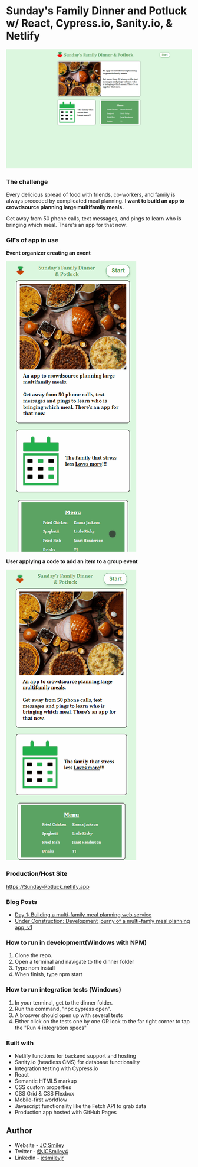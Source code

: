 # Sunday's Family Dinner and Potluck w/ React, Cypress.io, Sanity.io, & Netlify

![Landing Page Screenshot](./dinner/src/images/landingPage--screenshot.png)

### The challenge

Every delicious spread of food with friends, co-workers, and family is always preceded by complicated meal planning. **I want to build an app to crowdsource planning large multifamily meals.** 

Get away from 50 phone calls, text messages, and pings to learn who is bringing which meal. There's an app for that now.

### GIFs of app in use
**Event organizer creating an event**

![GIF of data changes](./dinner/src/images/create-potluck.gif)

**User applying a code to add an item to a group event**

![GIF of data changes](./dinner/src/images/add-item.gif)

### Production/Host Site

https://Sunday-Potluck.netlify.app

### Blog Posts
- [Day 1: Building a multi-family meal planning web service](https://dev.to/jcsmileyjr/day-1-building-a-multi-family-meal-planning-web-service-50i)
- [Under Construction: Development journy of a multi-famly meal planning app, v1]()

### How to run in development(Windows with NPM)
1. Clone the repo.
2. Open a terminal and navigate to the dinner folder
3. Type npm install
4. When finish, type npm start

### How to run integration tests (Windows)
1. In your terminal, get to the dinner folder. 
2. Run the command, "npx cypress open".
3. A broswer should open up with several tests
4. Either click on the tests one by one OR look to the far right corner to tap the "Run 4 integration specs"

### Built with
- Netlify functions for backend support and hosting
- Sanity.io (headless CMS) for database functionality
- Integration testing with Cypress.io
- React
- Semantic HTML5 markup
- CSS custom properties
- CSS Grid & CSS Flexbox
- Mobile-first workflow
- Javascript functionality like the Fetch API to grab data
- Production app hosted with GitHub Pages

## Author
- Website - [JC Smiley](https://www.jcsmileyjr.com)
- Twitter - [@JCSmiley4](https://twitter.com/JCSmiley4)
- LinkedIn - [jcsmileyjr](https://www.linkedin.com/in/jcsmileyjr/)
